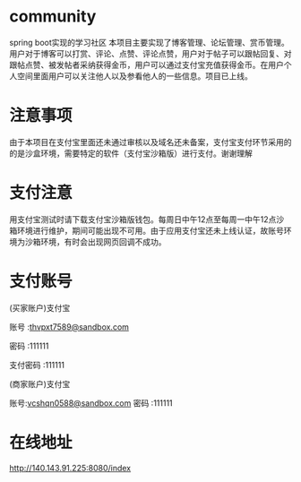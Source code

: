 # community
spring boot实现的学习社区
本项目主要实现了博客管理、论坛管理、赏币管理。用户对于博客可以打赏、评论、点赞、评论点赞，用户对于帖子可以跟帖回复、对跟帖点赞、被发帖者采纳获得金币，用户可以通过支付宝充值获得金币。在用户个人空间里面用户可以关注他人以及参看他人的一些信息。项目已上线。

# 注意事项
由于本项目在支付宝里面还未通过审核以及域名还未备案，支付宝支付环节采用的的是沙盒环境，需要特定的软件（支付宝沙箱版）进行支付。谢谢理解
# 支付注意
用支付宝测试时请下载支付宝沙箱版钱包。每周日中午12点至每周一中午12点沙箱环境进行维护，期间可能出现不可用。由于应用支付宝还未上线认证，故账号环境为沙箱环境，有时会出现网页回调不成功。
# 支付账号
(买家账户)支付宝

账号  :thvpxt7589@sandbox.com

密码  :111111

支付密码 :111111
 
(商家账户)支付宝

账号:vcshqn0588@sandbox.com
密码  :111111

# 在线地址
http://140.143.91.225:8080/index
